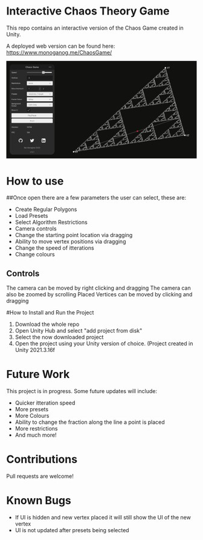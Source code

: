 # Interactive Chaos Theory Game
 
This repo contains an interactive version of the Chaos Game created in Unity.

A deployed web version can be found here: https://www.monoganog.me/ChaosGame/

![Screenshot](Screenshot.png)

# How to use

##Once open there are a few parameters the user can select, these are: 

- Create Regular Polygons
- Load Presets
- Select Algorithm Restrictions
- Camera controls
- Change the starting point location via dragging
- Ability to move vertex positions via dragging
- Change the speed of itterations
- Change colours

## Controls

The camera can be moved by right clicking and dragging
The camera can also be zoomed by scrolling
Placed Vertices can be moved by clicking and dragging


#How to Install and Run the Project

1. Download the whole repo
2. Open Unity Hub and select "add project from disk"
3. Select the now downloaded project
4. Open the project using your Unity version of choice. (Project created in Unity 2021.3.16f

# Future Work

This project is in progress. Some future updates will include:

- Quicker itteration speed
- More presets
- More Colours
- Ability to change the fraction along the line a point is placed
- More restrictions
- And much more!

# Contributions

Pull requests are welcome!

# Known Bugs

- If UI is hidden and new vertex placed it will still show the UI of the new vertex
- UI is not updated after presets being selected

